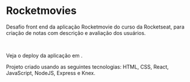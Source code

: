 # Rocketmovies
Desafio front end da aplicação Rocketmovie do curso da Rocketseat, para criação de notas com descrição e avaliação dos usuários.

<br>

Veja o deploy da aplicação em <a href="https://rocketmovie-notes.netlify.app/" target="_blank"></a>.


Projeto criado usando as seguintes tecnologias: 
HTML,
CSS,
React,
JavaScript,
NodeJS,
Express e
Knex.